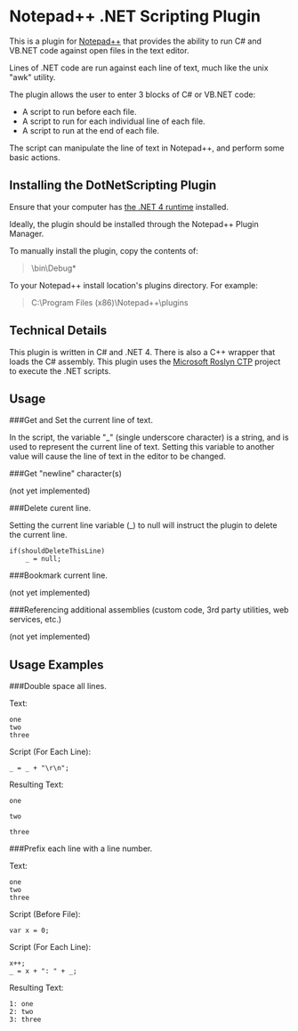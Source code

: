 Notepad++ .NET Scripting Plugin
================================

This is a plugin for [Notepad++](http://notepad-plus-plus.org/) that provides
the ability to run C# and VB.NET code against open files in the text editor.

Lines of .NET code are run against each line of text, much like the unix "awk" utility.

The plugin allows the user to enter 3 blocks of C# or VB.NET code:

+ A script to run before each file.
+ A script to run for each individual line of each file.
+ A script to run at the end of each file.

The script can manipulate the line of text in Notepad++, and perform some basic actions.

Installing the DotNetScripting Plugin
--------------------------------------

Ensure that your computer has [the .NET 4 runtime](http://www.microsoft.com/download/en/details.aspx?id=17851) installed.

Ideally, the plugin should be installed through the Notepad++ Plugin Manager.

To manually install the plugin, copy the contents of:

> \bin\Debug\*

To your Notepad++ install location's plugins directory. For example:

> C:\Program Files (x86)\Notepad++\plugins

Technical Details
------------------

This plugin is written in C# and .NET 4.
There is also a C++ wrapper that loads the C# assembly.
This plugin uses the [Microsoft Roslyn CTP](http://www.microsoft.com/download/en/details.aspx?id=27746#additional-information) project to execute the .NET scripts.

Usage
------

###Get and Set the current line of text.

In the script, the variable "_" (single underscore character) is a string, and is used to
represent the current line of text. Setting this variable to another value will cause the
line of text in the editor to be changed.

###Get "newline" character(s)

(not yet implemented)

###Delete curent line.

Setting the current line variable (_) to null will instruct the plugin to delete the current line.

    if(shouldDeleteThisLine)
        _ = null;

###Bookmark current line.

(not yet implemented)

###Referencing additional assemblies (custom code, 3rd party utilities, web services, etc.)

(not yet implemented)

Usage Examples
---------------

###Double space all lines.

Text:

    one
    two
    three

Script (For Each Line):

    _ = _ + "\r\n";

Resulting Text:

    one
    
    two
    
    three
    

###Prefix each line with a line number.

Text:

    one
    two
    three

Script (Before File):

    var x = 0;

Script (For Each Line):

    x++;
    _ = x + ": " + _;

Resulting Text:

    1: one
    2: two
    3: three

